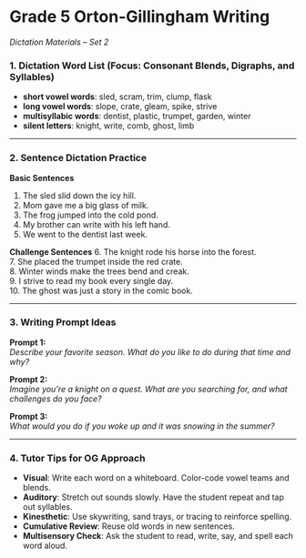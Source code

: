 # Grade 5 Orton-Gillingham Writing 

_Dictation Materials – Set 2_

### **1. Dictation Word List** (Focus: Consonant Blends, Digraphs, and Syllables)
- **short vowel words**: sled, scram, trim, clump, flask  
- **long vowel words**: slope, crate, gleam, spike, strive  
- **multisyllabic words**: dentist, plastic, trumpet, garden, winter  
- **silent letters**: knight, write, comb, ghost, limb  

---

### **2. Sentence Dictation Practice**

**Basic Sentences**
1. The sled slid down the icy hill.  
2. Mom gave me a big glass of milk.  
3. The frog jumped into the cold pond.  
4. My brother can write with his left hand.  
5. We went to the dentist last week.

**Challenge Sentences**
6. The knight rode his horse into the forest.  
7. She placed the trumpet inside the red crate.  
8. Winter winds make the trees bend and creak.  
9. I strive to read my book every single day.  
10. The ghost was just a story in the comic book.

---

### **3. Writing Prompt Ideas**

**Prompt 1:**  
_Describe your favorite season. What do you like to do during that time and why?_

**Prompt 2:**  
_Imagine you're a knight on a quest. What are you searching for, and what challenges do you face?_

**Prompt 3:**  
_What would you do if you woke up and it was snowing in the summer?_

---

### **4. Tutor Tips for OG Approach**
- **Visual**: Write each word on a whiteboard. Color-code vowel teams and blends.
- **Auditory**: Stretch out sounds slowly. Have the student repeat and tap out syllables.
- **Kinesthetic**: Use skywriting, sand trays, or tracing to reinforce spelling.
- **Cumulative Review**: Reuse old words in new sentences.
- **Multisensory Check**: Ask the student to read, write, say, and spell each word aloud.
